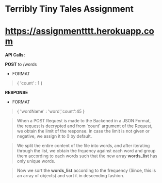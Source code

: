    # Terribly Tiny Tales Assignment
# https://assignmentttt.herokuapp.com

**API Calls:**

**POST** to /words

* FORMAT
> { 'count' : 1 }

**RESPONSE**

* FORMAT
> { 'wordName' : 'word','count':45 }

>When a POST Request is made to the Backened in a JSON Format, the request is decrypted and from 'count' argument of the Request, we obtain the limit of the response. In case the limit is not given or negative, we assign it to 0 by default. 

> We split the entire content of the file into words, and after iterating through the list, we obtain the frquency against each word and group them according to each words such that the new array **words_list** has only unique words.

> Now we sort the **words_list** according to the frequency (Since, this is an array of objects) and sort it in descending fashion.
